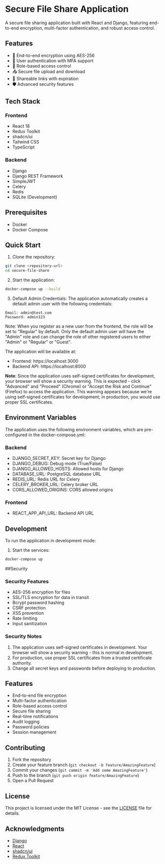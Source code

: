 # Secure File Share Application

A secure file sharing application built with React and Django, featuring end-to-end encryption, multi-factor authentication, and robust access control.

## Features

- 🔐 End-to-end encryption using AES-256
- 👥 User authentication with MFA support
- 🔑 Role-based access control
- 📤 Secure file upload and download
- 🔗 Shareable links with expiration
- 🛡️ Advanced security features

## Tech Stack

### Frontend
- React 18
- Redux Toolkit
- shadcn/ui
- Tailwind CSS
- TypeScript

### Backend
- Django
- Django REST Framework
- SimpleJWT
- Celery
- Redis
- SQLite (Development)

## Prerequisites

- Docker
- Docker Compose

## Quick Start

1. Clone the repository:
```bash
git clone <repository-url>
cd secure-file-share
```

2. Start the application:
```bash
docker-compose up --build
```

3. Default Admin Credentials:
The application automatically creates a default admin user with the following credentials:
```
Email: admin@test.com
Password: admin123
```

Note: When you register as a new user from the frontend, the role will be set to "Regular" by default. Only the default admin user will have the "Admin" role and can change the role of other registered users to either "Admin" or "Regular" or "Guest".



The application will be available at:
- Frontend: https://localhost:3000
- Backend API: https://localhost:8000


**Note**: Since the application uses self-signed certificates for development, your browser will show a security warning. This is expected - click "Advanced" and "Proceed" (Chrome) or "Accept the Risk and Continue" (Firefox) to access the application. This warning appears because we're using self-signed certificates for development; in production, you would use proper SSL certificates.

## Environment Variables

The application uses the following environment variables, which are pre-configured in the docker-compose.yml:

### Backend
- DJANGO_SECRET_KEY: Secret key for Django
- DJANGO_DEBUG: Debug mode (True/False)
- DJANGO_ALLOWED_HOSTS: Allowed hosts for Django
- DATABASE_URL: PostgreSQL database URL
- REDIS_URL: Redis URL for Celery
- CELERY_BROKER_URL: Celery broker URL
- CORS_ALLOWED_ORIGINS: CORS allowed origins


### Frontend
- REACT_APP_API_URL: Backend API URL

## Development

To run the application in development mode:

1. Start the services:
```bash
docker-compose up
```

##Security

### Security Features
- AES-256 encryption for files
- SSL/TLS encryption for data in transit
- Bcrypt password hashing
- CSRF protection
- XSS prevention
- Rate limiting
- Input sanitization

### Security Notes
1. The application uses self-signed certificates in development. Your browser will show a security warning - this is normal in development.
2. For production, use proper SSL certificates from a trusted certificate authority.
3. Change all secret keys and passwords before deploying to production.


## Features
- End-to-end file encryption
- Multi-factor authentication
- Role-based access control
- Secure file sharing
- Real-time notifications
- Audit logging
- Password policies
- Session management

## Contributing
1. Fork the repository
2. Create your feature branch (`git checkout -b feature/AmazingFeature`)
3. Commit your changes (`git commit -m 'Add some AmazingFeature'`)
4. Push to the branch (`git push origin feature/AmazingFeature`)
5. Open a Pull Request

## License
This project is licensed under the MIT License - see the [LICENSE](LICENSE) file for details.

## Acknowledgments
- [Django](https://www.djangoproject.com/)
- [React](https://reactjs.org/)
- [shadcn/ui](https://ui.shadcn.com/)
- [Redux Toolkit](https://redux-toolkit.js.org/) 